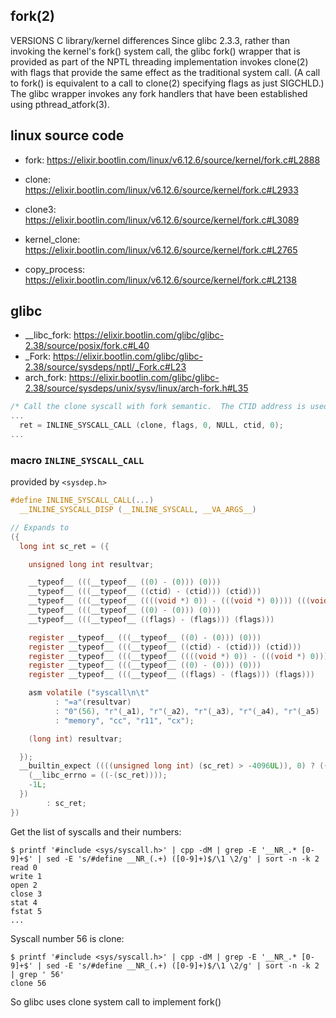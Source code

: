 
## fork(2)

VERSIONS
   C library/kernel differences
       Since  glibc  2.3.3,  rather  than invoking the kernel's fork() system call, the glibc fork() wrapper that is provided as part of the NPTL threading implementation invokes clone(2)
       with flags that provide the same effect as the traditional system call.  (A call to fork() is equivalent to a call to clone(2) specifying flags as just SIGCHLD.)  The glibc wrapper
       invokes any fork handlers that have been established using pthread_atfork(3).

## linux source code


- fork: https://elixir.bootlin.com/linux/v6.12.6/source/kernel/fork.c#L2888
- clone: https://elixir.bootlin.com/linux/v6.12.6/source/kernel/fork.c#L2933
- clone3: https://elixir.bootlin.com/linux/v6.12.6/source/kernel/fork.c#L3089

- kernel_clone: https://elixir.bootlin.com/linux/v6.12.6/source/kernel/fork.c#L2765
- copy_process: https://elixir.bootlin.com/linux/v6.12.6/source/kernel/fork.c#L2138

## glibc

- __libc_fork: https://elixir.bootlin.com/glibc/glibc-2.38/source/posix/fork.c#L40
- _Fork: https://elixir.bootlin.com/glibc/glibc-2.38/source/sysdeps/nptl/_Fork.c#L23
- arch_fork: https://elixir.bootlin.com/glibc/glibc-2.38/source/sysdeps/unix/sysv/linux/arch-fork.h#L35

```c
/* Call the clone syscall with fork semantic.  The CTID address is used */
...
  ret = INLINE_SYSCALL_CALL (clone, flags, 0, NULL, ctid, 0);
...
```

### macro `INLINE_SYSCALL_CALL`

provided by `<sysdep.h>`

```c
#define INLINE_SYSCALL_CALL(...)                                              \
  __INLINE_SYSCALL_DISP (__INLINE_SYSCALL, __VA_ARGS__)

// Expands to
({
  long int sc_ret = ({

    unsigned long int resultvar;

    __typeof__ (((__typeof__ ((0) - (0))) (0)))                                  __arg5 = ((__typeof__ ((0) - (0))) (0));
    __typeof__ (((__typeof__ ((ctid) - (ctid))) (ctid)))                         __arg4 = ((__typeof__ ((ctid) - (ctid))) (ctid));
    __typeof__ (((__typeof__ ((((void *) 0)) - (((void *) 0)))) (((void *) 0)))) __arg3 = ((__typeof__ ((((void *) 0)) - (((void *) 0)))) (((void *) 0)));
    __typeof__ (((__typeof__ ((0) - (0))) (0)))                                  __arg2 = ((__typeof__ ((0) - (0))) (0));
    __typeof__ (((__typeof__ ((flags) - (flags))) (flags)))                      __arg1 = ((__typeof__ ((flags) - (flags))) (flags));

    register __typeof__ (((__typeof__ ((0) - (0))) (0)))                                  _a5 asm ("r8")  = __arg5;
    register __typeof__ (((__typeof__ ((ctid) - (ctid))) (ctid)))                         _a4 asm ("r10") = __arg4;
    register __typeof__ (((__typeof__ ((((void *) 0)) - (((void *) 0)))) (((void *) 0)))) _a3 asm ("rdx") = __arg3;
    register __typeof__ (((__typeof__ ((0) - (0))) (0)))                                  _a2 asm ("rsi") = __arg2;
    register __typeof__ (((__typeof__ ((flags) - (flags))) (flags)))                      _a1 asm ("rdi") = __arg1;

    asm volatile ("syscall\n\t"
		  : "=a"(resultvar)
		  : "0"(56), "r"(_a1), "r"(_a2), "r"(_a3), "r"(_a4), "r"(_a5)
		  : "memory", "cc", "r11", "cx");

    (long int) resultvar;

  });
  __builtin_expect ((((unsigned long int) (sc_ret) > -4096UL)), 0) ? ({
    (__libc_errno = ((-(sc_ret))));
    -1L;
  })
        : sc_ret;
})
```

Get the list of syscalls and their numbers:

```console
$ printf '#include <sys/syscall.h>' | cpp -dM | grep -E '__NR_.* [0-9]+$' | sed -E 's/#define __NR_(.+) ([0-9]+)$/\1 \2/g' | sort -n -k 2
read 0
write 1
open 2
close 3
stat 4
fstat 5
...
```

Syscall number 56 is clone:

```console
$ printf '#include <sys/syscall.h>' | cpp -dM | grep -E '__NR_.* [0-9]+$' | sed -E 's/#define __NR_(.+) ([0-9]+)$/\1 \2/g' | sort -n -k 2 | grep ' 56'
clone 56
```

So glibc uses clone system call to implement fork()
